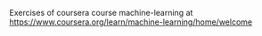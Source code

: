 Exercises of coursera course machine-learning at https://www.coursera.org/learn/machine-learning/home/welcome
